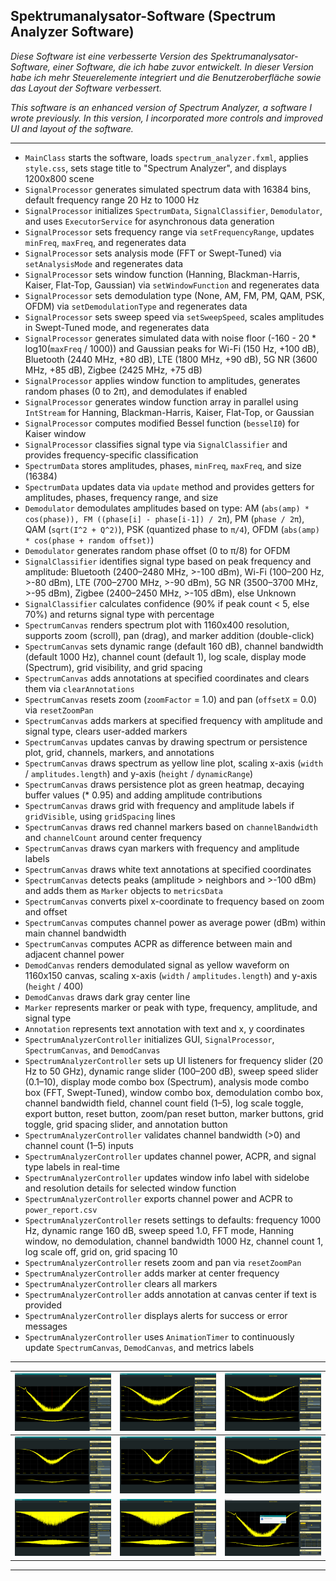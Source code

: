 ## Spektrumanalysator-Software (Spectrum Analyzer Software)

_Diese Software ist eine verbesserte Version des Spektrumanalysator-Software, einer Software, die ich habe zuvor entwickelt. In dieser Version habe ich mehr Steuerelemente integriert und die Benutzeroberfläche sowie das Layout der Software verbessert._

_This software is an enhanced version of Spectrum Analyzer, a software I wrote previously. In this version, I incorporated more controls and improved UI and layout of the software._

---

- `MainClass` starts the software, loads `spectrum_analyzer.fxml`, applies `style.css`, sets stage title to "Spectrum Analyzer", and displays 1200x800 scene
- `SignalProcessor` generates simulated spectrum data with 16384 bins, default frequency range 20 Hz to 1000 Hz
- `SignalProcessor` initializes `SpectrumData`, `SignalClassifier`, `Demodulator`, and uses `ExecutorService` for asynchronous data generation
- `SignalProcessor` sets frequency range via `setFrequencyRange`, updates `minFreq`, `maxFreq`, and regenerates data
- `SignalProcessor` sets analysis mode (FFT or Swept-Tuned) via `setAnalysisMode` and regenerates data
- `SignalProcessor` sets window function (Hanning, Blackman-Harris, Kaiser, Flat-Top, Gaussian) via `setWindowFunction` and regenerates data
- `SignalProcessor` sets demodulation type (None, AM, FM, PM, QAM, PSK, OFDM) via `setDemodulationType` and regenerates data
- `SignalProcessor` sets sweep speed via `setSweepSpeed`, scales amplitudes in Swept-Tuned mode, and regenerates data
- `SignalProcessor` generates simulated data with noise floor (-160 - 20 * log10(`maxFreq` / 1000)) and Gaussian peaks for Wi-Fi (150 Hz, +100 dB), Bluetooth (2440 MHz, +80 dB), LTE (1800 MHz, +90 dB), 5G NR (3600 MHz, +85 dB), Zigbee (2425 MHz, +75 dB)
- `SignalProcessor` applies window function to amplitudes, generates random phases (0 to 2π), and demodulates if enabled
- `SignalProcessor` generates window function array in parallel using `IntStream` for Hanning, Blackman-Harris, Kaiser, Flat-Top, or Gaussian
- `SignalProcessor` computes modified Bessel function (`besselI0`) for Kaiser window
- `SignalProcessor` classifies signal type via `SignalClassifier` and provides frequency-specific classification
- `SpectrumData` stores amplitudes, phases, `minFreq`, `maxFreq`, and size (16384)
- `SpectrumData` updates data via `update` method and provides getters for amplitudes, phases, frequency range, and size
- `Demodulator` demodulates amplitudes based on type: AM (`abs(amp) * cos(phase)), FM ((phase[i] - phase[i-1]) / 2π`), PM (`phase / 2π`), QAM (`sqrt(I^2 + Q^2)`), PSK (quantized phase to `π/4`), OFDM (`abs(amp) * cos(phase + random offset)`)
- `Demodulator` generates random phase offset (0 to π/8) for OFDM
- `SignalClassifier` identifies signal type based on peak frequency and amplitude: Bluetooth (2400–2480 MHz, >-100 dBm), Wi-Fi (100–200 Hz, >-80 dBm), LTE (700–2700 MHz, >-90 dBm), 5G NR (3500–3700 MHz, >-95 dBm), Zigbee (2400–2450 MHz, >-105 dBm), else Unknown
- `SignalClassifier` calculates confidence (90% if peak count < 5, else 70%) and returns signal type with percentage
- `SpectrumCanvas` renders spectrum plot with 1160x400 resolution, supports zoom (scroll), pan (drag), and marker addition (double-click)
- `SpectrumCanvas` sets dynamic range (default 160 dB), channel bandwidth (default 1000 Hz), channel count (default 1), log scale, display mode (Spectrum), grid visibility, and grid spacing
- `SpectrumCanvas` adds annotations at specified coordinates and clears them via `clearAnnotations`
- `SpectrumCanvas` resets zoom (`zoomFactor` = 1.0) and pan (`offsetX` = 0.0) via `resetZoomPan`
- `SpectrumCanvas` adds markers at specified frequency with amplitude and signal type, clears user-added markers
- `SpectrumCanvas` updates canvas by drawing spectrum or persistence plot, grid, channels, markers, and annotations
- `SpectrumCanvas` draws spectrum as yellow line plot, scaling x-axis (`width` / `amplitudes.length`) and y-axis (`height` / `dynamicRange`)
- `SpectrumCanvas` draws persistence plot as green heatmap, decaying buffer values (* 0.95) and adding amplitude contributions
- `SpectrumCanvas` draws grid with frequency and amplitude labels if `gridVisible`, using `gridSpacing` lines
- `SpectrumCanvas` draws red channel markers based on `channelBandwidth` and `channelCount` around center frequency
- `SpectrumCanvas` draws cyan markers with frequency and amplitude labels
- `SpectrumCanvas` draws white text annotations at specified coordinates
- `SpectrumCanvas` detects peaks (amplitude > neighbors and >-100 dBm) and adds them as `Marker` objects to `metricsData`
- `SpectrumCanvas` converts pixel x-coordinate to frequency based on zoom and offset
- `SpectrumCanvas` computes channel power as average power (dBm) within main channel bandwidth
- `SpectrumCanvas` computes ACPR as difference between main and adjacent channel power
- `DemodCanvas` renders demodulated signal as yellow waveform on 1160x150 canvas, scaling x-axis (`width` / `amplitudes.length`) and y-axis (`height` / 400)
- `DemodCanvas` draws dark gray center line
- `Marker` represents marker or peak with type, frequency, amplitude, and signal type
- `Annotation` represents text annotation with text and x, y coordinates
- `SpectrumAnalyzerController` initializes GUI, `SignalProcessor`, `SpectrumCanvas`, and `DemodCanvas`
- `SpectrumAnalyzerController` sets up UI listeners for frequency slider (20 Hz to 50 GHz), dynamic range slider (100–200 dB), sweep speed slider (0.1–10), display mode combo box (Spectrum), analysis mode combo box (FFT, Swept-Tuned), window combo box, demodulation combo box, channel bandwidth field, channel count field (1–5), log scale toggle, export button, reset button, zoom/pan reset button, marker buttons, grid toggle, grid spacing slider, and annotation button
- `SpectrumAnalyzerController` validates channel bandwidth (>0) and channel count (1–5) inputs
- `SpectrumAnalyzerController` updates channel power, ACPR, and signal type labels in real-time
- `SpectrumAnalyzerController` updates window info label with sidelobe and resolution details for selected window function
- `SpectrumAnalyzerController` exports channel power and ACPR to `power_report.csv`
- `SpectrumAnalyzerController` resets settings to defaults: frequency 1000 Hz, dynamic range 160 dB, sweep speed 1.0, FFT mode, Hanning window, no demodulation, channel bandwidth 1000 Hz, channel count 1, log scale off, grid on, grid spacing 10
- `SpectrumAnalyzerController` resets zoom and pan via `resetZoomPan`
- `SpectrumAnalyzerController` adds marker at center frequency
- `SpectrumAnalyzerController` clears all markers
- `SpectrumAnalyzerController` adds annotation at canvas center if text is provided
- `SpectrumAnalyzerController` displays alerts for success or error messages
- `SpectrumAnalyzerController` uses `AnimationTimer` to continuously update `SpectrumCanvas`, `DemodCanvas`, and metrics labels

---

| ![](https://github.com/KMORaza/Spectrum_Analyzer_Software--enhanced/blob/main/Spectrum%20Analyzer%20-%20Enhanced/src/screenshots/screen%20(1).png) | ![](https://github.com/KMORaza/Spectrum_Analyzer_Software--enhanced/blob/main/Spectrum%20Analyzer%20-%20Enhanced/src/screenshots/screen%20(2).png) | ![](https://github.com/KMORaza/Spectrum_Analyzer_Software--enhanced/blob/main/Spectrum%20Analyzer%20-%20Enhanced/src/screenshots/screen%20(3).png) |
|-----|-----|------|
| ![](https://github.com/KMORaza/Spectrum_Analyzer_Software--enhanced/blob/main/Spectrum%20Analyzer%20-%20Enhanced/src/screenshots/screen%20(4).png) | ![](https://github.com/KMORaza/Spectrum_Analyzer_Software--enhanced/blob/main/Spectrum%20Analyzer%20-%20Enhanced/src/screenshots/screen%20(5).png) | ![](https://github.com/KMORaza/Spectrum_Analyzer_Software--enhanced/blob/main/Spectrum%20Analyzer%20-%20Enhanced/src/screenshots/screen%20(6).png) |
| ![](https://github.com/KMORaza/Spectrum_Analyzer_Software--enhanced/blob/main/Spectrum%20Analyzer%20-%20Enhanced/src/screenshots/screen%20(7).png) | ![](https://github.com/KMORaza/Spectrum_Analyzer_Software--enhanced/blob/main/Spectrum%20Analyzer%20-%20Enhanced/src/screenshots/screen%20(8).png) | ![](https://github.com/KMORaza/Spectrum_Analyzer_Software--enhanced/blob/main/Spectrum%20Analyzer%20-%20Enhanced/src/screenshots/screen%20(9).png) |


---
